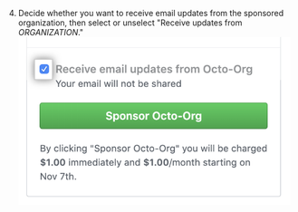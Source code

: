 4. Decide whether you want to receive email updates from the sponsored organization, then select or unselect "Receive updates from _ORGANIZATION_."
  ![Checkbox to receive updates from sponsored organization](/assets/images/help/sponsors/org-updates-checkbox-manage.png)
